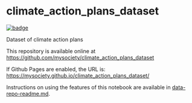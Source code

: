 
# climate_action_plans_dataset

[![badge](https://mybinder.org/badge.svg)](https://mybinder.org/v2/gh/mysociety/climate_action_plans_dataset/HEAD)

Dataset of climate action plans

This repository is available online at https://github.com/mysociety/climate_action_plans_dataset

If Github Pages are enabled, the URL is: https://mysociety.github.io/climate_action_plans_dataset/

Instructions on using the features of this notebook are available in [data-repo-readme.md](src/data_common/data-repo-readme.md).
